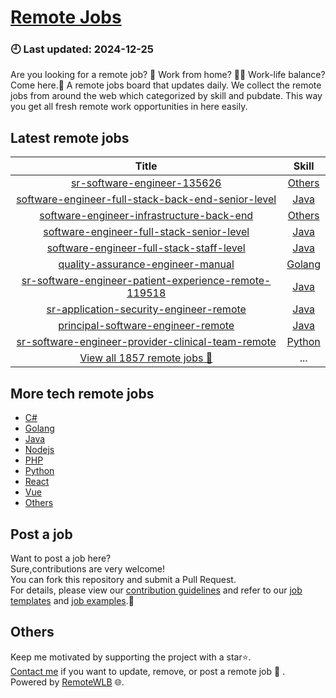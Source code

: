 # [Remote Jobs](https://github.com/RemoteWLB/remote-jobs)  
### 🕘 Last updated: 2024-12-25  
Are you looking for a remote job? 💼 Work from home? 👩‍💻 Work-life balance?  
Come here.🎁 A remote jobs board that updates daily. We collect the remote jobs from around the web which categorized by skill and pubdate. This way you get all fresh remote work opportunities in here easily.  
  
## Latest remote jobs  
| Title | Skill |  
|:-----:|:-----:|  
| [sr-software-engineer-135626](https://github.com/RemoteWLB/remote-jobs/tree/main/jobs/C%23/2024-12/sr-software-engineer-135626) | [Others](https://github.com/RemoteWLB/remote-jobs/tree/main/jobs/C%23/) |  
| [software-engineer-full-stack-back-end-senior-level](https://github.com/RemoteWLB/remote-jobs/tree/main/jobs/Java/2024-12/software-engineer-full-stack-back-end-senior-level) | [Java](https://github.com/RemoteWLB/remote-jobs/tree/main/jobs/Java/) |  
| [software-engineer-infrastructure-back-end](https://github.com/RemoteWLB/remote-jobs/tree/main/jobs/Others/2024-12/software-engineer-infrastructure-back-end) | [Others](https://github.com/RemoteWLB/remote-jobs/tree/main/jobs/Others/) |  
| [software-engineer-full-stack-senior-level](https://github.com/RemoteWLB/remote-jobs/tree/main/jobs/Java/2024-12/software-engineer-full-stack-senior-level) | [Java](https://github.com/RemoteWLB/remote-jobs/tree/main/jobs/Java/) |  
| [software-engineer-full-stack-staff-level](https://github.com/RemoteWLB/remote-jobs/tree/main/jobs/Java/2024-12/software-engineer-full-stack-staff-level) | [Java](https://github.com/RemoteWLB/remote-jobs/tree/main/jobs/Java/) |  
| [quality-assurance-engineer-manual](https://github.com/RemoteWLB/remote-jobs/tree/main/jobs/Golang/2024-12/quality-assurance-engineer-manual) | [Golang](https://github.com/RemoteWLB/remote-jobs/tree/main/jobs/Golang/) |  
| [sr-software-engineer-patient-experience-remote-119518](https://github.com/RemoteWLB/remote-jobs/tree/main/jobs/Java/2024-12/sr-software-engineer-patient-experience-remote-119518) | [Java](https://github.com/RemoteWLB/remote-jobs/tree/main/jobs/Java/) |  
| [sr-application-security-engineer-remote](https://github.com/RemoteWLB/remote-jobs/tree/main/jobs/Java/2024-12/sr-application-security-engineer-remote) | [Java](https://github.com/RemoteWLB/remote-jobs/tree/main/jobs/Java/) |  
| [principal-software-engineer-remote](https://github.com/RemoteWLB/remote-jobs/tree/main/jobs/Java/2024-12/principal-software-engineer-remote) | [Java](https://github.com/RemoteWLB/remote-jobs/tree/main/jobs/Java/) |  
| [sr-software-engineer-provider-clinical-team-remote](https://github.com/RemoteWLB/remote-jobs/tree/main/jobs/Python/2024-12/sr-software-engineer-provider-clinical-team-remote) | [Python](https://github.com/RemoteWLB/remote-jobs/tree/main/jobs/Python/) |  
| [View all 1857 remote jobs 👋](https://github.com/RemoteWLB/remote-jobs/tree/main/jobs) | ... |  
## More tech remote jobs  
* [C#](https://github.com/RemoteWLB/remote-jobs/tree/main/jobs/C%23)  
* [Golang](https://github.com/RemoteWLB/remote-jobs/tree/main/jobs/Golang)   
* [Java](https://github.com/RemoteWLB/remote-jobs/tree/main/jobs/Java)   
* [Nodejs](https://github.com/RemoteWLB/remote-jobs/tree/main/jobs/Nodejs)   
* [PHP](https://github.com/RemoteWLB/remote-jobs/tree/main/jobs/PHP)   
* [Python](https://github.com/RemoteWLB/remote-jobs/tree/main/jobs/Python)   
* [React](https://github.com/RemoteWLB/remote-jobs/tree/main/jobs/React)   
* [Vue](https://github.com/RemoteWLB/remote-jobs/tree/main/jobs/Vue)   
* [Others](https://github.com/RemoteWLB/remote-jobs/tree/main/jobs/Others)  
## Post a job  
Want to post a job here?  
Sure,contributions are very welcome!  
You can fork this repository and submit a Pull Request.  
For details, please view our [contribution guidelines](https://github.com/RemoteWLB/remote-jobs/tree/main/.github/contributing.md) and refer to our [job templates](https://github.com/RemoteWLB/remote-jobs/tree/main/.github/jobs_template.md) and [job examples](https://github.com/RemoteWLB/remote-jobs/tree/main/.github/jobs_example.md).🤝  
## Others  
Keep me motivated by supporting the project with a star⭐.  
[Contact me](https://remotewlb.com/about) if you want to update, remove, or post a remote job 💼 .  
Powered by [RemoteWLB](https://remotewlb.com) 🌐.

